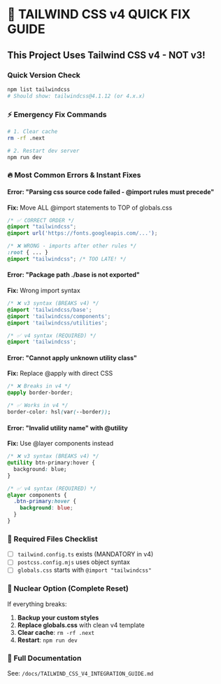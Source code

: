 # 🚨 TAILWIND CSS v4 QUICK FIX GUIDE

## This Project Uses Tailwind CSS v4 - NOT v3!

### Quick Version Check

```bash
npm list tailwindcss
# Should show: tailwindcss@4.1.12 (or 4.x.x)
```

### ⚡ Emergency Fix Commands

```bash
# 1. Clear cache
rm -rf .next

# 2. Restart dev server
npm run dev
```

### 🔥 Most Common Errors & Instant Fixes

#### Error: "Parsing css source code failed - @import rules must precede"

**Fix:** Move ALL @import statements to TOP of globals.css

```css
/* ✅ CORRECT ORDER */
@import "tailwindcss";
@import url('https://fonts.googleapis.com/...');

/* ❌ WRONG - imports after other rules */
:root { ... }
@import "tailwindcss"; /* TOO LATE! */
```

#### Error: "Package path ./base is not exported"

**Fix:** Wrong import syntax

```css
/* ❌ v3 syntax (BREAKS v4) */
@import 'tailwindcss/base';
@import 'tailwindcss/components';
@import 'tailwindcss/utilities';

/* ✅ v4 syntax (REQUIRED) */
@import 'tailwindcss';
```

#### Error: "Cannot apply unknown utility class"

**Fix:** Replace @apply with direct CSS

```css
/* ❌ Breaks in v4 */
@apply border-border;

/* ✅ Works in v4 */
border-color: hsl(var(--border));
```

#### Error: "Invalid utility name" with @utility

**Fix:** Use @layer components instead

```css
/* ❌ v3 syntax (BREAKS v4) */
@utility btn-primary:hover {
  background: blue;
}

/* ✅ v4 syntax (REQUIRED) */
@layer components {
  .btn-primary:hover {
    background: blue;
  }
}
```

### 📁 Required Files Checklist

- [ ] `tailwind.config.ts` exists (MANDATORY in v4)
- [ ] `postcss.config.mjs` uses object syntax
- [ ] `globals.css` starts with `@import "tailwindcss"`

### 🚀 Nuclear Option (Complete Reset)

If everything breaks:

1. **Backup your custom styles**
2. **Replace globals.css** with clean v4 template
3. **Clear cache**: `rm -rf .next`
4. **Restart**: `npm run dev`

### 📖 Full Documentation

See: `/docs/TAILWIND_CSS_V4_INTEGRATION_GUIDE.md`
